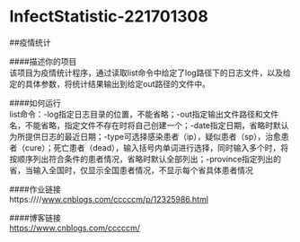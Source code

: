 # InfectStatistic-221701308  
##疫情统计  

####描述你的项目  
该项目为疫情统计程序，通过读取list命令中给定了log路径下的日志文件，以及给定的具体参数，将统计结果输出到给定out路径的文件中。  

####如何运行  
list命令：-log指定日志目录的位置，不能省略；-out指定输出文件路径和文件名，不能省略，指定文件不存在时将自己创建一个；-date指定日期，省略时默认为所提供日志的最近日期；-type可选择感染患者（ip），疑似患者（sp），治愈患者（cure）；死亡患者（dead），输入括号内单词进行选择，同时输入多个时，将按顺序列出符合条件的患者情况，省略时默认全部列出；-province指定列出的省，当输入全国时，仅显示全国患者情况，不显示每个省具体患者情况  

####作业链接  
 https:////www.cnblogs.com/cccccm/p/12325986.html  
 
####博客链接  
https://www.cnblogs.com/cccccm/
